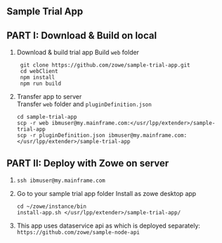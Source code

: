 ## Sample Trial App

## PART I: Download & Build on local

1) Download & build trial app
   Build `web` folder
   ```
    git clone https://github.com/zowe/sample-trial-app.git
    cd webClient
    npm install
    npm run build
   ```

2) Transfer app to server  
   Transfer `web` folder and `pluginDefinition.json`
   ```
   cd sample-trial-app
   scp -r web ibmuser@my.mainframe.com:</usr/lpp/extender>/sample-trial-app
   scp -r pluginDefinition.json ibmuser@my.mainframe.com:</usr/lpp/extender>/sample-trial-app
   ```

## PART II: Deploy with Zowe on server

1) `ssh ibmuser@my.mainframe.com`

2) Go to your sample trial app folder
    Install as zowe desktop app   
    ```
    cd ~/zowe/instance/bin
    install-app.sh </usr/lpp/extender>/sample-trial-app/
    ```
    
3) This app uses dataservice api as which is deployed separately:
`https://github.com/zowe/sample-node-api`